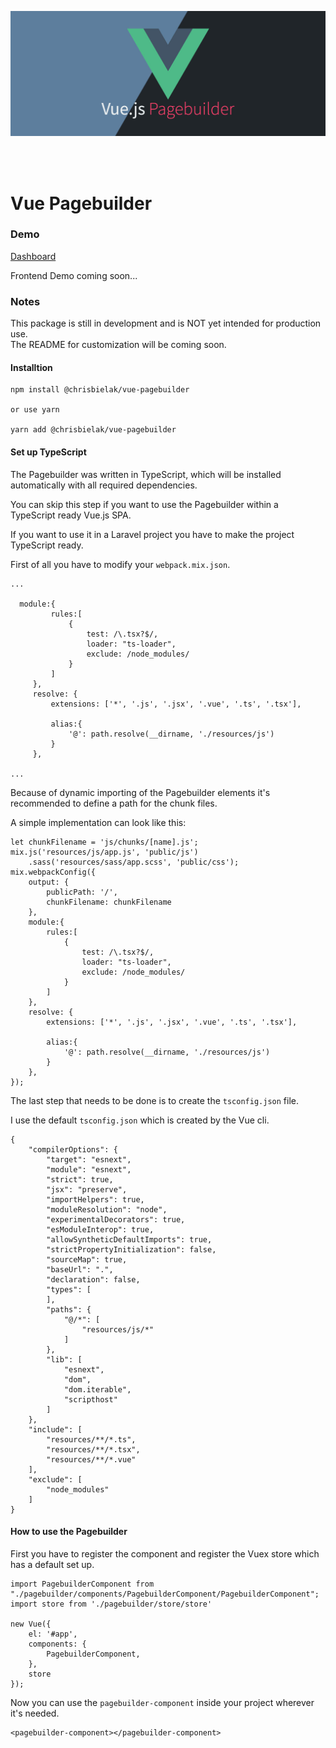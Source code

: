 <p align="center">
<img align:center width="650" src="./vuejs-pagebuilder.jpg">
</p>

<br>
<br>

# Vue Pagebuilder

### Demo 

<a href="http://pagebuilder.ultrabold.de/admin/pagebuilder/pages">Dashboard</a>

Frontend Demo coming soon...

### Notes

This package is still in development and is NOT yet intended for production use.
<br>
The README for customization will be coming soon.

#### Installtion

~~~
npm install @chrisbielak/vue-pagebuilder

or use yarn

yarn add @chrisbielak/vue-pagebuilder
~~~


#### Set up TypeScript
The Pagebuilder was written in TypeScript, which will be installed automatically
with all required dependencies.

You can skip this step if you want to use the Pagebuilder within a TypeScript ready Vue.js SPA.

If you want to use it in a Laravel project you have to make the project TypeScript ready.

First of all you have to modify your `webpack.mix.json`.
~~~
...

  module:{
         rules:[
             {
                 test: /\.tsx?$/,
                 loader: "ts-loader",
                 exclude: /node_modules/
             }
         ]
     },
     resolve: {
         extensions: ['*', '.js', '.jsx', '.vue', '.ts', '.tsx'],
 
         alias:{
             '@': path.resolve(__dirname, './resources/js')
         }
     },
     
...
~~~

Because of dynamic importing of the Pagebuilder elements it's recommended to define a path for the chunk files.

A simple implementation can look like this:
~~~
let chunkFilename = 'js/chunks/[name].js';
mix.js('resources/js/app.js', 'public/js')
    .sass('resources/sass/app.scss', 'public/css');
mix.webpackConfig({
    output: {
        publicPath: '/',
        chunkFilename: chunkFilename
    },
    module:{
        rules:[
            {
                test: /\.tsx?$/,
                loader: "ts-loader",
                exclude: /node_modules/
            }
        ]
    },
    resolve: {
        extensions: ['*', '.js', '.jsx', '.vue', '.ts', '.tsx'],

        alias:{
            '@': path.resolve(__dirname, './resources/js')
        }
    },
});
~~~


The last step that needs to be done is to create the `tsconfig.json` file.

I use the default `tsconfig.json` which is created by the Vue cli.

~~~
{
    "compilerOptions": {
        "target": "esnext",
        "module": "esnext",
        "strict": true,
        "jsx": "preserve",
        "importHelpers": true,
        "moduleResolution": "node",
        "experimentalDecorators": true,
        "esModuleInterop": true,
        "allowSyntheticDefaultImports": true,
        "strictPropertyInitialization": false,
        "sourceMap": true,
        "baseUrl": ".",
        "declaration": false,
        "types": [
        ],
        "paths": {
            "@/*": [
                "resources/js/*"
            ]
        },
        "lib": [
            "esnext",
            "dom",
            "dom.iterable",
            "scripthost"
        ]
    },
    "include": [
        "resources/**/*.ts",
        "resources/**/*.tsx",
        "resources/**/*.vue"
    ],
    "exclude": [
        "node_modules"
    ]
}
~~~



#### How to use the Pagebuilder

First you have to register the component and register the Vuex store which has a default set up.

~~~
import PagebuilderComponent from "./pagebuilder/components/PagebuilderComponent/PagebuilderComponent";
import store from './pagebuilder/store/store'

new Vue({
    el: '#app',
    components: {
        PagebuilderComponent,
    },
    store
});
~~~

Now you can use the `pagebuilder-component` inside your project wherever it's needed.

~~~
<pagebuilder-component></pagebuilder-component>
~~~
